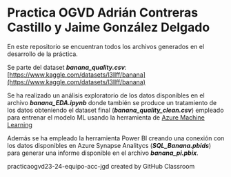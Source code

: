 # Practica OGVD Adrián Contreras Castillo y Jaime González Delgado

En este repositorio se encuentran todos los archivos generados en el desarrollo de la práctica.

Se parte del dataset **_banana_quality.csv_**: [https://www.kaggle.com/datasets/l3llff/banana](https://www.kaggle.com/datasets/l3llff/banana)

Se ha realizado un análisis exploratorio de los datos disponibles en el archivo **_banana_EDA.ipynb_** donde también se produce un tratamiento de los datos obteniendo el dataset final (**_banana_quality_clean.csv_**) empleado para entrenar el modelo ML usando la herramienta de [Azure Machine Learning](https://ml.azure.com/)

Además se ha empleado la herramienta Power BI creando una conexión con los datos disponibles en Azure Synapse Analitycs (**_SQL_Banana.pbids_**) para generar una informe disponible en el archivo **_banana_pi.pbix_**.


practicaogvd23-24-equipo-acc-jgd created by GitHub Classroom

